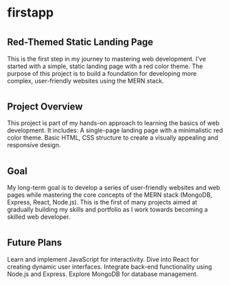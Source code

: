 # firstapp
# <h2> Red-Themed Static Landing Page</h2>
 <p> This is the first step in my journey to mastering web development. I've started with a simple, static landing page with a red color theme. The purpose of this project is to build a foundation for developing more complex, user-friendly websites using the MERN stack.
</p>

# <h2>Project Overview</h2>
<p>
This project is part of my hands-on approach to learning the basics of web development.
It includes:
A single-page landing page with a minimalistic red color theme.
Basic HTML, CSS structure to create a visually appealing and responsive design. </p>

# <h2>Goal</h2>
<p> My long-term goal is to develop a series of user-friendly websites and web pages while mastering the core concepts of the MERN stack (MongoDB, Express, React, Node.js). This is the first of many projects aimed at gradually building my skills and portfolio as I work towards becoming a skilled web developer.
</p>

# <h2>Future Plans</h2>
<p>Learn and implement JavaScript for interactivity.
Dive into React for creating dynamic user interfaces.
Integrate back-end functionality using Node.js and Express.
Explore MongoDB for database management.
</p>
